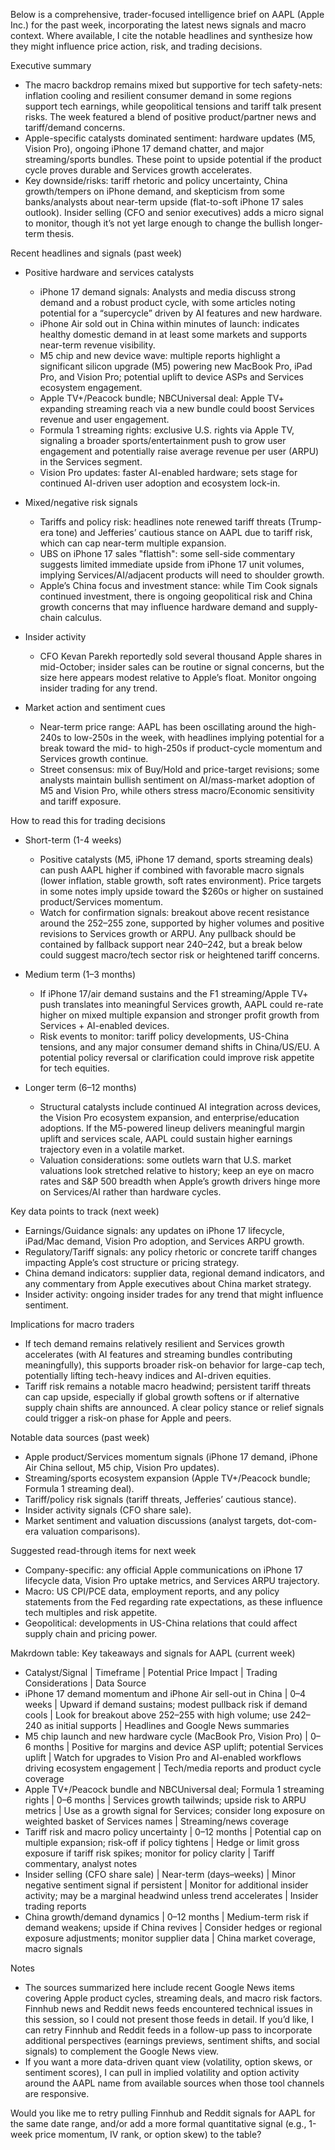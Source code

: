 Below is a comprehensive, trader-focused intelligence brief on AAPL (Apple Inc.) for the past week, incorporating the latest news signals and macro context. Where available, I cite the notable headlines and synthesize how they might influence price action, risk, and trading decisions.

Executive summary
- The macro backdrop remains mixed but supportive for tech safety-nets: inflation cooling and resilient consumer demand in some regions support tech earnings, while geopolitical tensions and tariff talk present risks. The week featured a blend of positive product/partner news and tariff/demand concerns.
- Apple-specific catalysts dominated sentiment: hardware updates (M5, Vision Pro), ongoing iPhone 17 demand chatter, and major streaming/sports bundles. These point to upside potential if the product cycle proves durable and Services growth accelerates.
- Key downside/risks: tariff rhetoric and policy uncertainty, China growth/tempers on iPhone demand, and skepticism from some banks/analysts about near-term upside (flat-to-soft iPhone 17 sales outlook). Insider selling (CFO and senior executives) adds a micro signal to monitor, though it’s not yet large enough to change the bullish longer-term thesis.

Recent headlines and signals (past week)
- Positive hardware and services catalysts
  - iPhone 17 demand signals: Analysts and media discuss strong demand and a robust product cycle, with some articles noting potential for a “supercycle” driven by AI features and new hardware.
  - iPhone Air sold out in China within minutes of launch: indicates healthy domestic demand in at least some markets and supports near-term revenue visibility.
  - M5 chip and new device wave: multiple reports highlight a significant silicon upgrade (M5) powering new MacBook Pro, iPad Pro, and Vision Pro; potential uplift to device ASPs and Services ecosystem engagement.
  - Apple TV+/Peacock bundle; NBCUniversal deal: Apple TV+ expanding streaming reach via a new bundle could boost Services revenue and user engagement.
  - Formula 1 streaming rights: exclusive U.S. rights via Apple TV, signaling a broader sports/entertainment push to grow user engagement and potentially raise average revenue per user (ARPU) in the Services segment.
  - Vision Pro updates: faster AI-enabled hardware; sets stage for continued AI-driven user adoption and ecosystem lock-in.

- Mixed/negative risk signals
  - Tariffs and policy risk: headlines note renewed tariff threats (Trump-era tone) and Jefferies’ cautious stance on AAPL due to tariff risk, which can cap near-term multiple expansion.
  - UBS on iPhone 17 sales "flattish": some sell-side commentary suggests limited immediate upside from iPhone 17 unit volumes, implying Services/AI/adjacent products will need to shoulder growth.
  - Apple’s China focus and investment stance: while Tim Cook signals continued investment, there is ongoing geopolitical risk and China growth concerns that may influence hardware demand and supply-chain calculus.

- Insider activity
  - CFO Kevan Parekh reportedly sold several thousand Apple shares in mid-October; insider sales can be routine or signal concerns, but the size here appears modest relative to Apple’s float. Monitor ongoing insider trading for any trend.

- Market action and sentiment cues
  - Near-term price range: AAPL has been oscillating around the high-240s to low-250s in the week, with headlines implying potential for a break toward the mid- to high-250s if product-cycle momentum and Services growth continue.
  - Street consensus: mix of Buy/Hold and price-target revisions; some analysts maintain bullish sentiment on AI/mass-market adoption of M5 and Vision Pro, while others stress macro/Economic sensitivity and tariff exposure.

How to read this for trading decisions
- Short-term (1-4 weeks)
  - Positive catalysts (M5, iPhone 17 demand, sports streaming deals) can push AAPL higher if combined with favorable macro signals (lower inflation, stable growth, soft rates environment). Price targets in some notes imply upside toward the $260s or higher on sustained product/Services momentum.
  - Watch for confirmation signals: breakout above recent resistance around the $252–$255 zone, supported by higher volumes and positive revisions to Services growth or ARPU. Any pullback should be contained by fallback support near $240–$242, but a break below could suggest macro/tech sector risk or heightened tariff concerns.

- Medium term (1–3 months)
  - If iPhone 17/air demand sustains and the F1 streaming/Apple TV+ push translates into meaningful Services growth, AAPL could re-rate higher on mixed multiple expansion and stronger profit growth from Services + AI-enabled devices.
  - Risk events to monitor: tariff policy developments, US-China tensions, and any major consumer demand shifts in China/US/EU. A potential policy reversal or clarification could improve risk appetite for tech equities.

- Longer term (6–12 months)
  - Structural catalysts include continued AI integration across devices, the Vision Pro ecosystem expansion, and enterprise/education adoptions. If the M5-powered lineup delivers meaningful margin uplift and services scale, AAPL could sustain higher earnings trajectory even in a volatile market.
  - Valuation considerations: some outlets warn that U.S. market valuations look stretched relative to history; keep an eye on macro rates and S&P 500 breadth when Apple’s growth drivers hinge more on Services/AI rather than hardware cycles.

Key data points to track (next week)
- Earnings/Guidance signals: any updates on iPhone 17 lifecycle, iPad/Mac demand, Vision Pro adoption, and Services ARPU growth.
- Regulatory/Tariff signals: any policy rhetoric or concrete tariff changes impacting Apple’s cost structure or pricing strategy.
- China demand indicators: supplier data, regional demand indicators, and any commentary from Apple executives about China market strategy.
- Insider activity: ongoing insider trades for any trend that might influence sentiment.

Implications for macro traders
- If tech demand remains relatively resilient and Services growth accelerates (with AI features and streaming bundles contributing meaningfully), this supports broader risk-on behavior for large-cap tech, potentially lifting tech-heavy indices and AI-driven equities.
- Tariff risk remains a notable macro headwind; persistent tariff threats can cap upside, especially if global growth softens or if alternative supply chain shifts are announced. A clear policy stance or relief signals could trigger a risk-on phase for Apple and peers.

Notable data sources (past week)
- Apple product/Services momentum signals (iPhone 17 demand, iPhone Air China sellout, M5 chip, Vision Pro updates).
- Streaming/sports ecosystem expansion (Apple TV+/Peacock bundle; Formula 1 streaming deal).
- Tariff/policy risk signals (tariff threats, Jefferies’ cautious stance).
- Insider activity signals (CFO share sale).
- Market sentiment and valuation discussions (analyst targets, dot-com-era valuation comparisons).

Suggested read-through items for next week
- Company-specific: any official Apple communications on iPhone 17 lifecycle data, Vision Pro uptake metrics, and Services ARPU trajectory.
- Macro: US CPI/PCE data, employment reports, and any policy statements from the Fed regarding rate expectations, as these influence tech multiples and risk appetite.
- Geopolitical: developments in US-China relations that could affect supply chain and pricing power.

Makrdown table: Key takeaways and signals for AAPL (current week)

- Catalyst/Signal | Timeframe | Potential Price Impact | Trading Considerations | Data Source
- iPhone 17 demand momentum and iPhone Air sell-out in China | 0–4 weeks | Upward if demand sustains; modest pullback risk if demand cools | Look for breakout above $252–$255 with high volume; use $242–$240 as initial supports | Headlines and Google News summaries
- M5 chip launch and new hardware cycle (MacBook Pro, Vision Pro) | 0–6 months | Positive for margins and device ASP uplift; potential Services uplift | Watch for upgrades to Vision Pro and AI-enabled workflows driving ecosystem engagement | Tech/media reports and product cycle coverage
- Apple TV+/Peacock bundle and NBCUniversal deal; Formula 1 streaming rights | 0–6 months | Services growth tailwinds; upside risk to ARPU metrics | Use as a growth signal for Services; consider long exposure on weighted basket of Services names | Streaming/news coverage
- Tariff risk and macro policy uncertainty | 0–12 months | Potential cap on multiple expansion; risk-off if policy tightens | Hedge or limit gross exposure if tariff risk spikes; monitor for policy clarity | Tariff commentary, analyst notes
- Insider selling (CFO share sale) | Near-term (days–weeks) | Minor negative sentiment signal if persistent | Monitor for additional insider activity; may be a marginal headwind unless trend accelerates | Insider trading reports
- China growth/demand dynamics | 0–12 months | Medium-term risk if demand weakens; upside if China revives | Consider hedges or regional exposure adjustments; monitor supplier data | China market coverage, macro signals

Notes
- The sources summarized here include recent Google News items covering Apple product cycles, streaming deals, and macro risk factors. Finnhub news and Reddit news feeds encountered technical issues in this session, so I could not present those feeds in detail. If you’d like, I can retry Finnhub and Reddit feeds in a follow-up pass to incorporate additional perspectives (earnings previews, sentiment shifts, and social signals) to complement the Google News view.
- If you want a more data-driven quant view (volatility, option skews, or sentiment scores), I can pull in implied volatility and option activity around the AAPL name from available sources when those tool channels are responsive.

Would you like me to retry pulling Finnhub and Reddit signals for AAPL for the same date range, and/or add a more formal quantitative signal (e.g., 1-week price momentum, IV rank, or option skew) to the table?